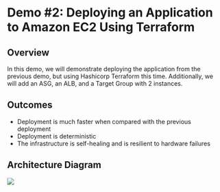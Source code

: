 # Demo #2: Deploying an Application to Amazon EC2 Using Terraform

## Overview

In this demo, we will demonstrate deploying the application from the previous demo, but using Hashicorp Terraform this time. Additionally, we will add an ASG, an ALB, and a Target Group with 2 instances.

## Outcomes

- Deployment is much faster when compared with the previous deployment
- Deployment is deterministic
- The infrastructure is self-healing and is resilient to hardware failures

## Architecture Diagram

<img src="https://docs.google.com/drawings/d/e/2PACX-1vQ6iZLTeKb9GNapRkHu_iALQZZP6ZWdUIpXaBpCMWwylxIGUuL_cgysVsZimecU3UEbRNWC6nM3r68G/pub?w=960&amp;h=720">